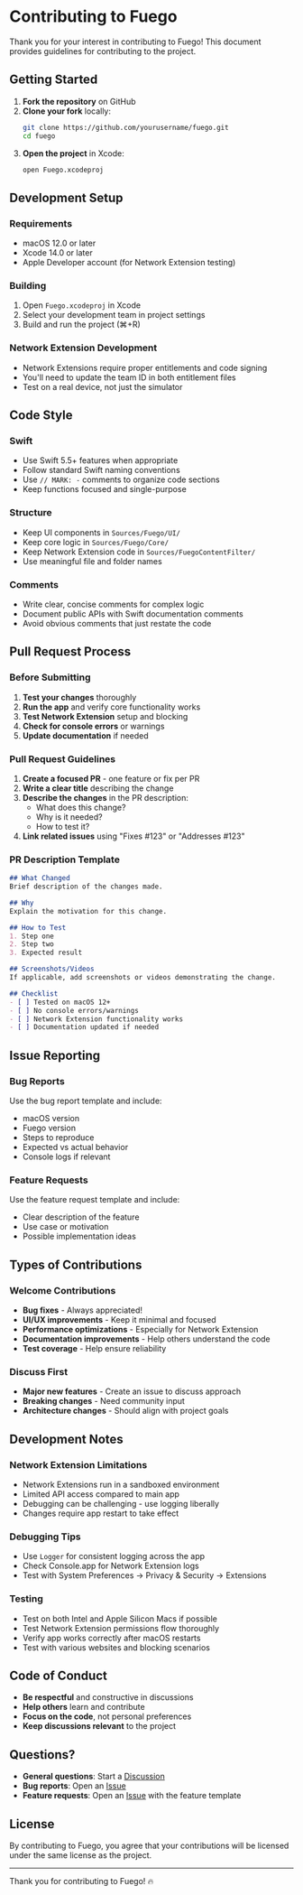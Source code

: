 # Contributing to Fuego

Thank you for your interest in contributing to Fuego! This document provides guidelines for contributing to the project.

## Getting Started

1. **Fork the repository** on GitHub
2. **Clone your fork** locally:
   ```bash
   git clone https://github.com/yourusername/fuego.git
   cd fuego
   ```
3. **Open the project** in Xcode:
   ```bash
   open Fuego.xcodeproj
   ```

## Development Setup

### Requirements
- macOS 12.0 or later
- Xcode 14.0 or later
- Apple Developer account (for Network Extension testing)

### Building
1. Open `Fuego.xcodeproj` in Xcode
2. Select your development team in project settings
3. Build and run the project (⌘+R)

### Network Extension Development
- Network Extensions require proper entitlements and code signing
- You'll need to update the team ID in both entitlement files
- Test on a real device, not just the simulator

## Code Style

### Swift
- Use Swift 5.5+ features when appropriate
- Follow standard Swift naming conventions
- Use `// MARK: -` comments to organize code sections
- Keep functions focused and single-purpose

### Structure
- Keep UI components in `Sources/Fuego/UI/`
- Keep core logic in `Sources/Fuego/Core/`
- Keep Network Extension code in `Sources/FuegoContentFilter/`
- Use meaningful file and folder names

### Comments
- Write clear, concise comments for complex logic
- Document public APIs with Swift documentation comments
- Avoid obvious comments that just restate the code

## Pull Request Process

### Before Submitting
1. **Test your changes** thoroughly
2. **Run the app** and verify core functionality works
3. **Test Network Extension** setup and blocking
4. **Check for console errors** or warnings
5. **Update documentation** if needed

### Pull Request Guidelines
1. **Create a focused PR** - one feature or fix per PR
2. **Write a clear title** describing the change
3. **Describe the changes** in the PR description:
   - What does this change?
   - Why is it needed?
   - How to test it?
4. **Link related issues** using "Fixes #123" or "Addresses #123"

### PR Description Template
```markdown
## What Changed
Brief description of the changes made.

## Why
Explain the motivation for this change.

## How to Test
1. Step one
2. Step two
3. Expected result

## Screenshots/Videos
If applicable, add screenshots or videos demonstrating the change.

## Checklist
- [ ] Tested on macOS 12+
- [ ] No console errors/warnings
- [ ] Network Extension functionality works
- [ ] Documentation updated if needed
```

## Issue Reporting

### Bug Reports
Use the bug report template and include:
- macOS version
- Fuego version
- Steps to reproduce
- Expected vs actual behavior
- Console logs if relevant

### Feature Requests
Use the feature request template and include:
- Clear description of the feature
- Use case or motivation
- Possible implementation ideas

## Types of Contributions

### Welcome Contributions
- **Bug fixes** - Always appreciated!
- **UI/UX improvements** - Keep it minimal and focused
- **Performance optimizations** - Especially for Network Extension
- **Documentation improvements** - Help others understand the code
- **Test coverage** - Help ensure reliability

### Discuss First
- **Major new features** - Create an issue to discuss approach
- **Breaking changes** - Need community input
- **Architecture changes** - Should align with project goals

## Development Notes

### Network Extension Limitations
- Network Extensions run in a sandboxed environment
- Limited API access compared to main app
- Debugging can be challenging - use logging liberally
- Changes require app restart to take effect

### Debugging Tips
- Use `Logger` for consistent logging across the app
- Check Console.app for Network Extension logs
- Test with System Preferences → Privacy & Security → Extensions

### Testing
- Test on both Intel and Apple Silicon Macs if possible
- Test Network Extension permissions flow thoroughly
- Verify app works correctly after macOS restarts
- Test with various websites and blocking scenarios

## Code of Conduct

- **Be respectful** and constructive in discussions
- **Help others** learn and contribute
- **Focus on the code**, not personal preferences
- **Keep discussions relevant** to the project

## Questions?

- **General questions**: Start a [Discussion](https://github.com/yourusername/fuego/discussions)
- **Bug reports**: Open an [Issue](https://github.com/yourusername/fuego/issues)
- **Feature requests**: Open an [Issue](https://github.com/yourusername/fuego/issues) with the feature template

## License

By contributing to Fuego, you agree that your contributions will be licensed under the same license as the project.

---

Thank you for contributing to Fuego! 🔥
